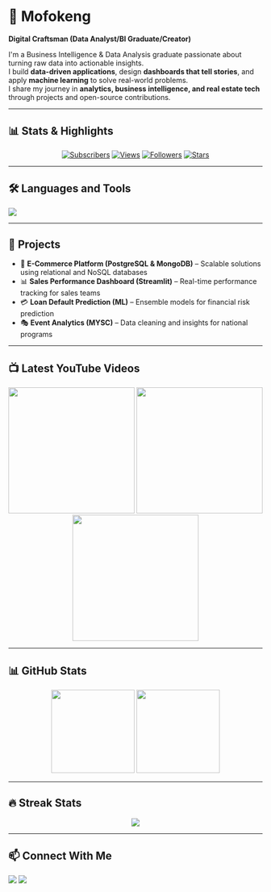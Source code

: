 # 👋 Mofokeng  

**Digital Craftsman (Data Analyst/BI Graduate/Creator)**  

I'm a Business Intelligence & Data Analysis graduate passionate about turning raw data into actionable insights.  
I build **data-driven applications**, design **dashboards that tell stories**, and apply **machine learning** to solve real-world problems.  
I share my journey in **analytics, business intelligence, and real estate tech** through projects and open-source contributions.  

---

## 📊 Stats & Highlights  
<p align="center">
  <a href="#"><img alt="Subscribers" src="https://img.shields.io/badge/Subscribers-600%2B-red?style=for-the-badge&logo=youtube"/></a>
  <a href="#"><img alt="Views" src="https://img.shields.io/badge/Views-10K%2B-yellow?style=for-the-badge&logo=github"/></a>
  <a href="#"><img alt="Followers" src="https://img.shields.io/badge/Followers-100%2B-blue?style=for-the-badge&logo=github"/></a>
  <a href="#"><img alt="Stars" src="https://img.shields.io/badge/Stars-50%2B-brightgreen?style=for-the-badge&logo=github"/></a>
</p>  

---

## 🛠️ Languages and Tools  
<p>
  <img src="https://skillicons.dev/icons?i=python,r,postgres,mongodb,powerbi,git,github,vscode,html,css,js" />
</p>  

---

## 📌 Projects  
- 🛒 **E-Commerce Platform (PostgreSQL & MongoDB)** – Scalable solutions using relational and NoSQL databases  
- 📊 **Sales Performance Dashboard (Streamlit)** – Real-time performance tracking for sales teams  
- 💳 **Loan Default Prediction (ML)** – Ensemble models for financial risk prediction  
- 🎭 **Event Analytics (MYSC)** – Data cleaning and insights for national programs  

---

## 📺 Latest YouTube Videos  
<!-- Replace with your YouTube video embeds or thumbnails -->
<p align="center">
  <a href="#"><img src="https://img.youtube.com/vi/VIDEO-ID1/0.jpg" width="250"/></a>
  <a href="#"><img src="https://img.youtube.com/vi/VIDEO-ID2/0.jpg" width="250"/></a>
  <a href="#"><img src="https://img.youtube.com/vi/VIDEO-ID3/0.jpg" width="250"/></a>
</p>  

---

## 📊 GitHub Stats  
<p align="center">
  <img src="https://github-readme-stats.vercel.app/api?username=bida21-125&show_icons=true&theme=radical" height="165"/>
  <img src="https://github-readme-stats.vercel.app/api/top-langs/?username=YOUR-USERNAME&layout=compact&theme=radical" height="165"/>
</p>  

---

## 🔥 Streak Stats  
<p align="center">
  <img src="https://github-readme-streak-stats.herokuapp.com/?user=YOUR-USERNAME&theme=radical" />
</p>  

---

## 📫 Connect With Me  
<p>
  <a href="https://linkedin.com/in/YOUR-LINKEDIN"><img src="https://img.shields.io/badge/LinkedIn-blue?style=for-the-badge&logo=linkedin" /></a>
  <a href="mailto:YOUR-EMAIL"><img src="https://img.shields.io/badge/Email-D14836?style=for-the-badge&logo=gmail&logoColor=white" /></a>
</p>  


